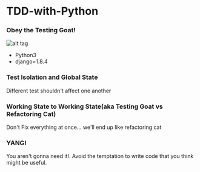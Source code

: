 # TDD-with-Python

### Obey the Testing Goat!
![alt tag](http://www.obeythetestinggoat.com/static/images/kid_goat.png)

- Python3
- django=1.8.4

### Test Isolation and Global State
Different test shouldn't affect one another

### Working State to Working State(aka Testing Goat vs Refactoring Cat)
Don't Fix everything at once... we'll end up like refactoring cat

### YANGI
You aren't gonna need it!. Avoid the temptation to write code that you think might be useful.
